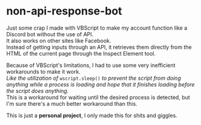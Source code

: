 # non-api-response-bot
Just some crap I made with VBScript to make my account function like a Discord bot without the use of API.\
It also works on other sites like Facebook.\
Instead of getting inputs through an API, it retrieves them directly from the HTML of the current page through the Inspect Element tool.

Because of VBScript's limitations, I had to use some very inefficient workarounds to make it work.\
*Like the utilization of* `wscript.sleep()` *to prevent the script from doing anything while a process is loading and hope that it finishes loading before the script does anything.*\
This is a workaround for waiting until the desired process is detected, but I'm sure there's a much better workaround than this.

This is just a **personal project**, I only made this for shits and giggles.
